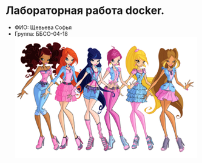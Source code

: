 # Лабораторная работа docker.
- ФИО: Щевьева Софья
- Группа: ББСО-04-18
![Image alt](https://github.com/shSofa/OSlabs/blob/master/docker/img.png)
